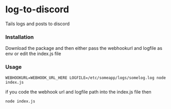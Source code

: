 # log-to-discord
Tails 
logs and posts to discord

### Installation
Download the package and then either pass the webhookurl and logfile as env or edit the index.js file

### Usage  
    WEBHOOKURL=WEBHOOK_URL_HERE LOGFILE=/etc/someapp/logs/somelog.log node index.js
if you code the webhook url and logfile path into the index.js file then  

    node index.js
